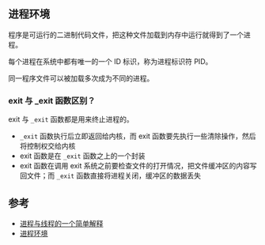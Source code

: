 ## 进程环境

程序是可运行的二进制代码文件，把这种文件加载到内存中运行就得到了一个进程。

每个进程在系统中都有唯一的一个 ID 标识，称为进程标识符 PID。

同一程序文件可以被加载多次成为不同的进程。

### exit 与 _exit 函数区别？

exit 与 `_exit` 函数都是用来终止进程的。

* `_exit` 函数执行后立即返回给内核，而 exit 函数要先执行一些清除操作，然后将控制权交给内核
* exit 函数是在 `_exit` 函数之上的一个封装
* exit 函数在调用 exit 系统之前要检查文件的打开情况，把文件缓冲区的内容写回文件；而 `_exit` 函数直接将进程关闭，缓冲区的数据丢失




## 参考

* [进程与线程的一个简单解释](http://www.ruanyifeng.com/blog/2013/04/processes_and_threads.html)
* [进程环境](http://www.cnblogs.com/5iedu/p/6353729.html)
